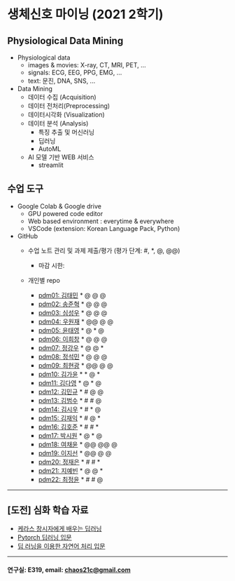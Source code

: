 # 생체신호 마이닝 (2021 2학기)

## Physiological Data Mining
* Physiological data
  - images & movies: X-ray, CT, MRI, PET, ...
  - signals: ECG, EEG, PPG, EMG, ...
  - text: 문진, DNA, SNS, ...
* Data Mining
  - 데이터 수집 (Acquisition)
  - 데이터 전처리(Preprocessing)
  - 데이터시각화 (Visualization)
  - 데이터 분석 (Analysis)
    * 특징 추출 및 머신러닝
    * 딥러닝
    * AutoML
  - AI 모델 기반 WEB 서비스
    * streamlit
    
## 수업 도구
* Google Colab & Google drive
  - GPU powered code editor
  - Web based environment : everytime & everywhere
  - VSCode (extension: Korean Language Pack, Python)
* GitHub
  - 수업 노트 관리 및 과제 제출/평가 (평가 단계: #, *, @, @@)
    * 마감 시한: 
    
  - 개인별 repo  
    * [pdm01: 김태민](https://github.com/KTM001/PDM01) * @ @ @
    * [pdm02: 송준혁](https://github.com/916jun/pdm02) * @ @ @
    * [pdm03: 심성우](https://github.com/pdm03/pdm03) * @ @ @
    * [pdm04: 우원재](https://github.com/SALRIGO/pdm04) * @@ @ @
    * [pdm05: 윤태영](https://github.com/xodud5654/PDM05) * @ * @
    * [pdm06: 이희창](https://github.com/Hee0305/PDM06) * @ @ @ 
    * [pdm07: 정강우](https://github.com/junggangwo/pdm07) * @ @ *
    * [pdm08: 정석민](https://github.com/seokmin1/PDM08) * @ @ @
    * [pdm09: 최현광](https://github.com/choihyungwang/pdm09) * @@ @ @
    * [pdm10: 김가윤](https://github.com/20193253/pdm10) * * @ *
    * [pdm11: 김다영](https://github.com/dayeong918/pdm011) * @ * @
    * [pdm12: 김민규](https://github.com/Skystar728/pdm12) * # @ @
    * [pdm13: 김범수](https://github.com/bum3632/pdm13) * # # @
    * [pdm14: 김시우](https://github.com/loosiu/pdm14) * # * @
    * [pdm15: 김재익](https://github.com/kim0129s/pdm15) * # @ *
    * [pdm16: 김호준](https://github.com/hojoooon/PDM16) * # # *
    * [pdm17: 박시원](https://github.com/w2j1y12/pdm17) * @ * @
    * [pdm18: 여채윤](https://github.com/ducodbs0516/pdm18) * @@ @@ @
    * [pdm19: 이지선](https://github.com/jiseon0516/pdm19) * @@ @ @
    * [pdm20: 정재은](https://github.com/joung-jaeeun/pdm20) * # # *
    * [pdm21: 지예빈](https://github.com/Obliqueflo/PDM21) * @ @ *
    * [pdm22: 최정윤](https://github.com/yoon0411/pdm22) * # # @
 ---
 
 ## [도전] 심화 학습 자료

 - [케라스 창시자에게 배우는 딥러닝](https://github.com/rickiepark/deep-learning-with-python-notebooks)  
 - [Pytorch 딥러닝 입문](https://github.com/Justin-A/DeepLearning101)  
 - [딥 러닝을 이용한 자연어 처리 입문](https://wikidocs.net/book/2155)
 ---
  #### 연구실: E319, email: chaos21c@gmail.com
 
